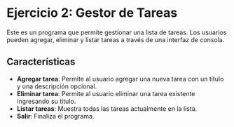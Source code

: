 # Ejercicio 2: Gestor de Tareas

Este es un programa que permite gestionar una lista de tareas. Los usuarios pueden agregar, eliminar y listar tareas a través de una interfaz de consola.

## Características

- **Agregar tarea**: Permite al usuario agregar una nueva tarea con un título y una descripción opcional.
- **Eliminar tarea**: Permite al usuario eliminar una tarea existente ingresando su título.
- **Listar tareas**: Muestra todas las tareas actualmente en la lista.
- **Salir**: Finaliza el programa.
